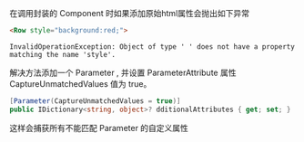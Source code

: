 
在调用封装的 Component 时如果添加原始html属性会抛出如下异常

``` html
<Row style="background:red;">
```
``` text
InvalidOperationException: Object of type ' ' does not have a property matching the name 'style'.
```

解决方法添加一个 Parameter , 并设置 ParameterAttribute 属性 CaptureUnmatchedValues 值为 true。

``` C#
[Parameter(CaptureUnmatchedValues = true)]  
public IDictionary<string, object>? dditionalAttributes { get; set; }
```

这样会捕获所有不能匹配 Parameter 的自定义属性

